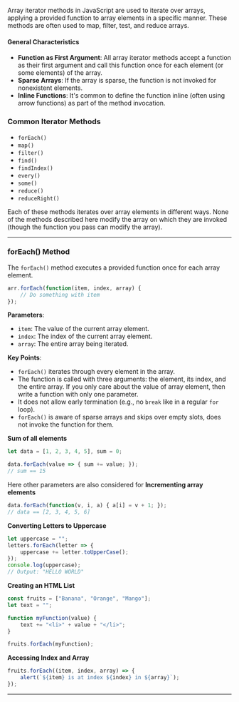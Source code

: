 

Array iterator methods in JavaScript are used to iterate over arrays, applying a provided function to array elements in a specific manner. These methods are often used to map, filter, test, and reduce arrays.

#### General Characteristics

- **Function as First Argument**: All array iterator methods accept a function as their first argument and call this function once for each element (or some elements) of the array.
- **Sparse Arrays**: If the array is sparse, the function is not invoked for nonexistent elements.
- **Inline Functions**: It's common to define the function inline (often using arrow functions) as part of the method invocation.

### **Common Iterator Methods**

- `forEach()`
- `map()`
- `filter()`
- `find()`
- `findIndex()`
- `every()`
- `some()`
- `reduce()`
- `reduceRight()`

Each of these methods iterates over array elements in different ways. None of the methods described here modify the array on which they are invoked (though the function you pass can modify the array).


---

### forEach() Method

The `forEach()` method executes a provided function once for each array element.

```js
arr.forEach(function(item, index, array) {
    // Do something with item
});
```

**Parameters**:
- `item`: The value of the current array element.
- `index`: The index of the current array element.
- `array`: The entire array being iterated.

**Key Points**:
- `forEach()` iterates through every element in the array.
- The function is called with three arguments: the element, its index, and the entire array. If you only care about the value of array element, then write a function with only one parameter.
- It does not allow early termination (e.g., no `break` like in a regular `for` loop).
- `forEach()` is aware of sparse arrays and skips over empty slots, does not invoke the function for them.

**Sum of all elements**
```js
let data = [1, 2, 3, 4, 5], sum = 0;

data.forEach(value => { sum += value; });
// sum == 15
```

Here other parameters are also considered for **Incrementing array elements**
```js
data.forEach(function(v, i, a) { a[i] = v + 1; });
// data == [2, 3, 4, 5, 6]
```

**Converting Letters to Uppercase**
```js
let uppercase = "";
letters.forEach(letter => { 
    uppercase += letter.toUpperCase();
});
console.log(uppercase);  
// Output: "HELLO WORLD"
```

**Creating an HTML List**
```js
const fruits = ["Banana", "Orange", "Mango"];
let text = "";

function myFunction(value) {
    text += "<li>" + value + "</li>";
}

fruits.forEach(myFunction);
```

**Accessing Index and Array**

```js
fruits.forEach((item, index, array) => {
    alert(`${item} is at index ${index} in ${array}`);
});
```

____


